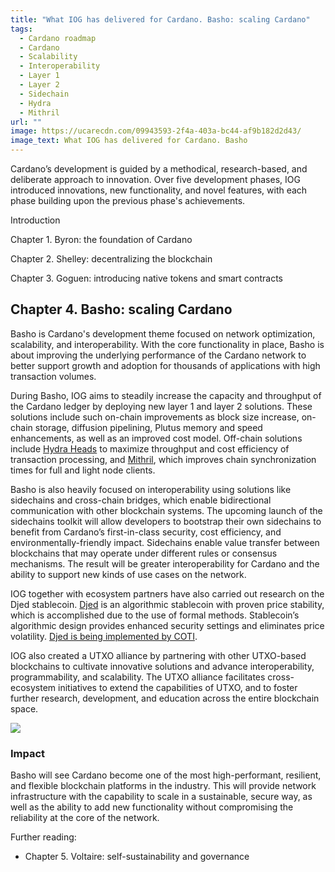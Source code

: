 ```yaml
---
title: "What IOG has delivered for Cardano. Basho: scaling Cardano"
tags:
  - Cardano roadmap
  - Cardano
  - Scalability
  - Interoperability
  - Layer 1
  - Layer 2
  - Sidechain
  - Hydra
  - Mithril
url: ""
image: https://ucarecdn.com/09943593-2f4a-403a-bc44-af9b182d2d43/
image_text: What IOG has delivered for Cardano. Basho
---
```


Cardano’s development is guided by a methodical, research-based, and deliberate approach to innovation. Over five development phases, IOG introduced innovations, new functionality, and novel features, with each phase building upon the previous phase's achievements.

Introduction

Chapter 1. Byron: the foundation of Cardano

Chapter 2. Shelley: decentralizing the blockchain

Chapter 3. Goguen: introducing native tokens and smart contracts

## Chapter 4. Basho: scaling Cardano

Basho is Cardano's development theme focused on network optimization, scalability, and interoperability. With the core functionality in place, Basho is about improving the underlying performance of the Cardano network to better support growth and adoption for thousands of applications with high transaction volumes.

During Basho, IOG aims to steadily increase the capacity and throughput of the Cardano ledger by deploying new layer 1 and layer 2 solutions. These solutions include such on-chain improvements as block size increase, on-chain storage, diffusion pipelining, Plutus memory and speed enhancements, as well as an improved cost model. Off-chain solutions include [Hydra Heads](https://www.essentialcardano.io/article/implementing-hydra-heads-the-first-step-towards-the-full-hydra-vision) to maximize throughput and cost efficiency of transaction processing, and [Mithril](https://www.essentialcardano.io/article/mithril-proof-of-concept-is-now-open-source), which improves chain synchronization times for full and light node clients.

Basho is also heavily focused on interoperability using solutions like sidechains and cross-chain bridges, which enable bidirectional communication with other blockchain systems. The upcoming launch of the sidechains toolkit will allow developers to bootstrap their own sidechains to benefit from Cardano’s first-in-class security, cost efficiency, and environmentally-friendly impact. Sidechains enable value transfer between blockchains that may operate under different rules or consensus mechanisms. The result will be greater interoperability for Cardano and the ability to support new kinds of use cases on the network.

IOG together with ecosystem partners have also carried out research on the Djed stablecoin. [Djed](https://iohk.io/en/blog/posts/2021/08/18/djed-implementing-algorithmic-stablecoins-for-proven-price-stability/) is an algorithmic stablecoin with proven price stability, which is accomplished due to the use of formal methods. Stablecoin’s algorithmic design provides enhanced security settings and eliminates price volatility. [Djed is being implemented by COTI](https://iohk.io/en/blog/posts/2021/09/26/coti-to-issue-djed-stablecoin-on-cardano/).

IOG also created a UTXO alliance by partnering with other UTXO-based blockchains to cultivate innovative solutions and advance interoperability, programmability, and scalability. The UTXO alliance facilitates cross-ecosystem initiatives to extend the capabilities of UTXO, and to foster further research, development, and education across the entire blockchain space.

![](https://ucarecdn.com/626c0f2b-0223-47aa-8d45-95e333395bcd/)

### Impact

Basho will see Cardano become one of the most high-performant, resilient, and flexible blockchain platforms in the industry. This will provide network infrastructure with the capability to scale in a sustainable, secure way, as well as the ability to add new functionality without compromising the reliability at the core of the network.

Further reading:

*   Chapter 5. Voltaire: self-sustainability and governance
